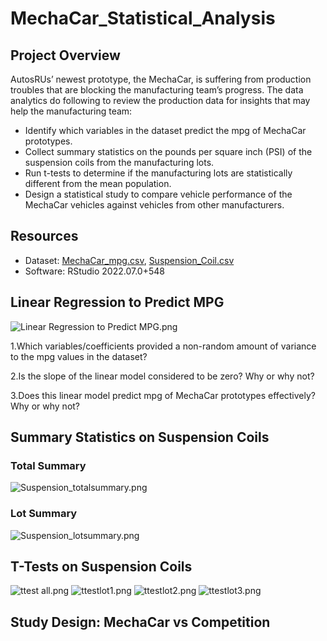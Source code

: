 # MechaCar_Statistical_Analysis
## Project Overview
AutosRUs’ newest prototype, the MechaCar, is suffering from production troubles that are blocking the manufacturing team’s progress. The data analytics do following to review the production data for insights that may help the manufacturing team:
- Identify which variables in the dataset predict the mpg of MechaCar prototypes.
- Collect summary statistics on the pounds per square inch (PSI) of the suspension coils from the manufacturing lots.
- Run t-tests to determine if the manufacturing lots are statistically different from the mean population.
- Design a statistical study to compare vehicle performance of the MechaCar vehicles against vehicles from other manufacturers. 

## Resources
- Dataset: [MechaCar_mpg.csv](), [Suspension_Coil.csv]()
- Software:  RStudio 2022.07.0+548

## Linear Regression to Predict MPG

![Linear Regression to Predict MPG.png]()

1.Which variables/coefficients provided a non-random amount of variance to the mpg values in the dataset?

2.Is the slope of the linear model considered to be zero? Why or why not?

3.Does this linear model predict mpg of MechaCar prototypes effectively? Why or why not?

## Summary Statistics on Suspension Coils

### Total Summary
![Suspension_totalsummary.png]()

### Lot Summary
![Suspension_lotsummary.png]()

## T-Tests on Suspension Coils
![ttest all.png]()
![ttestlot1.png]()
![ttestlot2.png]()
![ttestlot3.png]()
## Study Design: MechaCar vs Competition